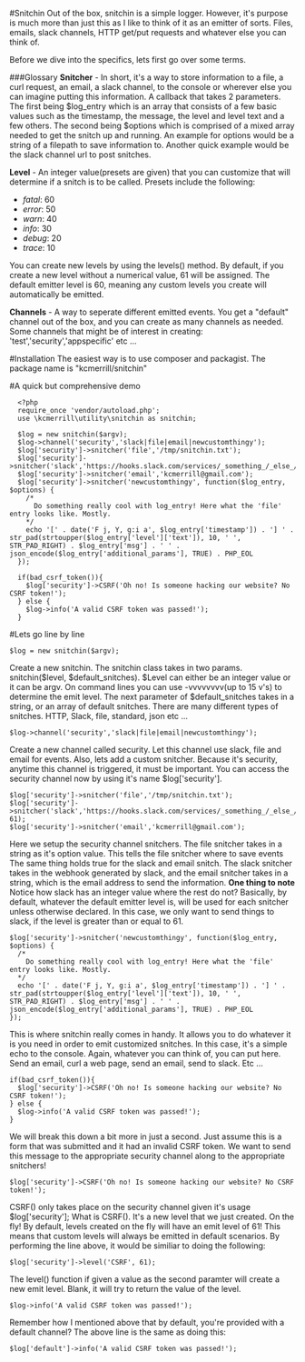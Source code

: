 #Snitchin
Out of the box, snitchin is a simple logger. However, it's purpose is much more than just this as I like to think of it as an emitter of sorts.  Files, emails, slack channels, HTTP get/put requests and whatever else you can think of.  

Before we dive into the specifics, lets first go over some terms.

###Glossary
**Snitcher** - In short, it's a way to store information to a file, a curl request, an email, a slack channel, to the console or wherever else you can imagine putting this information. A callback that takes 2 parameters.  The first being $log_entry which is an array that consists of a few basic values such as the timestamp, the message, the level and level text and a few others. The second being $options which is comprised of a mixed array needed to get the snitch up and running. An example for options would be a string of a filepath to save information to. Another quick example would be the slack channel url to post snitches.

**Level** - An integer value(presets are given) that you can customize that will determine if a snitch is to be called. Presets include the following:
- *fatal*: 60
- *error*: 50
- *warn*: 40
- *info*: 30
- *debug*: 20
- *trace*: 10

You can create new levels by using the levels() method. By default, if you create a new level without a numerical value, 61 will be assigned. The default emitter level is 60, meaning any custom levels you create will automatically be emitted.

**Channels** - A way to seperate different emitted events. You get a "default" channel out of the box, and you can create as many channels as needed. Some channels that might be of interest in creating: 'test','security','appspecific' etc ...

#Installation
The easiest way is to use composer and packagist. The package name is "kcmerrill/snitchin"

#A quick but comprehensive demo
```
  <?php
  require_once 'vendor/autoload.php';
  use \kcmerrill\utility\snitchin as snitchin;

  $log = new snitchin($argv);
  $log->channel('security','slack|file|email|newcustomthingy');
  $log['security']->snitcher('file','/tmp/snitchin.txt');
  $log['security']->snitcher('slack','https://hooks.slack.com/services/_something_/_else_/_goes_here_');
  $log['security']->snitcher('email','kcmerrill@gmail.com');
  $log['security']->snitcher('newcustomthingy', function($log_entry, $options) {
    /*
      Do something really cool with log_entry! Here what the 'file' entry looks like. Mostly.
    */
    echo '[' . date('F j, Y, g:i a', $log_entry['timestamp']) . '] ' . str_pad(strtoupper($log_entry['level']['text']), 10, ' ', STR_PAD_RIGHT) . $log_entry['msg'] . ' ' . json_encode($log_entry['additional_params'], TRUE) . PHP_EOL
  });
  
  if(bad_csrf_token()){
    $log['security']->CSRF('Oh no! Is someone hacking our website? No CSRF token!'); 
  } else {
    $log->info('A valid CSRF token was passed!');
  }
```

#Lets go line by line
```
$log = new snitchin($argv);
```
Create a new snitchin. The snitchin class takes in two params. snitchin($level, $default_snitches). $Level can either be an integer value or it can be argv. On command lines you can use -vvvvvvvv(up to 15 v's) to determine the emit level. The next parameter of $default_snitches takes in a string, or an array of default snitches. There are many different types of snitches. HTTP, Slack, file, standard, json etc ... 

```
$log->channel('security','slack|file|email|newcustomthingy');
```
Create a new channel called security. Let this channel use slack, file and email for events. Also, lets add a custom snitcher. Because it's security, anytime this channel is triggered, it must be important. You can access the security channel now by using it's name $log['security'].

```
$log['security']->snitcher('file','/tmp/snitchin.txt');
$log['security']->snitcher('slack','https://hooks.slack.com/services/_something_/_else_/_goes_here_', 61);
$log['security']->snitcher('email','kcmerrill@gmail.com');
```
Here we setup the security channel snitchers. The file snitcher takes in a string as it's option value. This tells the file snitcher where to save events
The same thing holds true for the slack and email snitch. The slack snitcher takes in the webhook generated by slack, and the email snitcher takes in a string, which is the email address to send the information. 
**One thing to note**
Notice how slack has an integer value where the rest do not? Basically, by default, whatever the default emitter level is, will be used for each snitcher unless otherwise declared. In this case, we only want to send things to slack, if the level is greater than or equal to 61.

```
$log['security']->snitcher('newcustomthingy', function($log_entry, $options) {
  /*
    Do something really cool with log_entry! Here what the 'file' entry looks like. Mostly.
  */
  echo '[' . date('F j, Y, g:i a', $log_entry['timestamp']) . '] ' . str_pad(strtoupper($log_entry['level']['text']), 10, ' ', STR_PAD_RIGHT) . $log_entry['msg'] . ' ' . json_encode($log_entry['additional_params'], TRUE) . PHP_EOL
});
```
This is where snitchin really comes in handy. It allows you to do whatever it is you need in order to emit customized snitches. In this case, it's a simple echo to the console. Again, whatever you can think of, you can put here. Send an email, curl a web page, send an email, send to slack. Etc ...

```
if(bad_csrf_token()){
  $log['security']->CSRF('Oh no! Is someone hacking our website? No CSRF token!');  
} else {
  $log->info('A valid CSRF token was passed!');
}
```
We will break this down a bit more in just a second. Just assume this is a form that was submitted and it had an invalid CSRF token. We want to send this message to the appropriate security channel along to the appropriate snitchers!

```
$log['security']->CSRF('Oh no! Is someone hacking our website? No CSRF token!');  
```

CSRF() only takes place on the security channel given it's usage $log['security']; What is CSRF(). It's a new level that we just created. On the fly! By default, levels created on the fly will have an emit level of 61! This means that custom levels will always be emitted in default scenarios. 
By performing the line above, it would be similiar to doing the following:
```
$log['security']->level('CSRF', 61);
```
The level() function if given a value as the second paramter will create a new emit level. Blank, it will try to return the value of the level. 

```
$log->info('A valid CSRF token was passed!');
```
Remember how I mentioned above that by default, you're provided with a default channel? The above line is the same as doing this:

```
$log['default']->info('A valid CSRF token was passed!');
```

